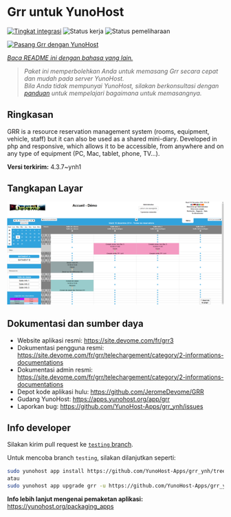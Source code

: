 <!--
N.B.: README ini dibuat secara otomatis oleh <https://github.com/YunoHost/apps/tree/master/tools/readme_generator>
Ini TIDAK boleh diedit dengan tangan.
-->

# Grr untuk YunoHost

[![Tingkat integrasi](https://dash.yunohost.org/integration/grr.svg)](https://ci-apps.yunohost.org/ci/apps/grr/) ![Status kerja](https://ci-apps.yunohost.org/ci/badges/grr.status.svg) ![Status pemeliharaan](https://ci-apps.yunohost.org/ci/badges/grr.maintain.svg)

[![Pasang Grr dengan YunoHost](https://install-app.yunohost.org/install-with-yunohost.svg)](https://install-app.yunohost.org/?app=grr)

*[Baca README ini dengan bahasa yang lain.](./ALL_README.md)*

> *Paket ini memperbolehkan Anda untuk memasang Grr secara cepat dan mudah pada server YunoHost.*  
> *Bila Anda tidak mempunyai YunoHost, silakan berkonsultasi dengan [panduan](https://yunohost.org/install) untuk mempelajari bagaimana untuk memasangnya.*

## Ringkasan

GRR is a resource reservation management system (rooms, equipment, vehicle, staff) but it can also be used as a shared mini-diary. Developed in php and responsive, which allows it to be accessible, from anywhere and on any type of equipment (PC, Mac, tablet, phone, TV...).


**Versi terkirim:** 4.3.7~ynh1

## Tangkapan Layar

![Tangkapan Layar pada Grr](./doc/screenshots/home.png)

## Dokumentasi dan sumber daya

- Website aplikasi resmi: <https://site.devome.com/fr/grr3>
- Dokumentasi pengguna resmi: <https://site.devome.com/fr/grr/telechargement/category/2-informations-documentations>
- Dokumentasi admin resmi: <https://site.devome.com/fr/grr/telechargement/category/2-informations-documentations>
- Depot kode aplikasi hulu: <https://github.com/JeromeDevome/GRR>
- Gudang YunoHost: <https://apps.yunohost.org/app/grr>
- Laporkan bug: <https://github.com/YunoHost-Apps/grr_ynh/issues>

## Info developer

Silakan kirim pull request ke [`testing` branch](https://github.com/YunoHost-Apps/grr_ynh/tree/testing).

Untuk mencoba branch `testing`, silakan dilanjutkan seperti:

```bash
sudo yunohost app install https://github.com/YunoHost-Apps/grr_ynh/tree/testing --debug
atau
sudo yunohost app upgrade grr -u https://github.com/YunoHost-Apps/grr_ynh/tree/testing --debug
```

**Info lebih lanjut mengenai pemaketan aplikasi:** <https://yunohost.org/packaging_apps>
